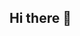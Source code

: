 ## Hi there 👋

<!--
**fvdijke/fvdijke** is a ✨ _special_ ✨ repository because its `README.md` (this file) appears on your GitHub profile.

Here are some ideas to get you started:

- 🔭 I’m currently working on Home Assistant Blueprints
- 🌱 I’m currently learning ...
